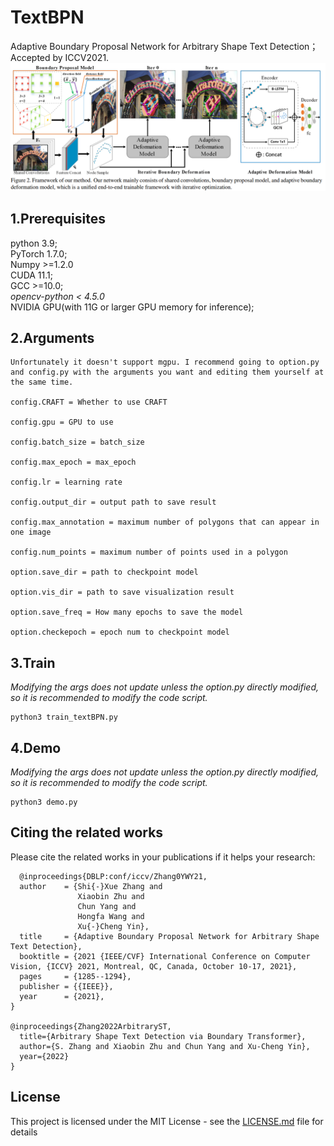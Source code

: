 # TextBPN
Adaptive Boundary Proposal Network for Arbitrary Shape Text Detection； Accepted by ICCV2021.  
![](https://github.com/GXYM/TextBPN/blob/main/vis/1.png)  

## 1.Prerequisites 
  python 3.9;  
  PyTorch 1.7.0;   
  Numpy >=1.2.0   
  CUDA 11.1;  
  GCC >=10.0;  
  *opencv-python < 4.5.0*  
  NVIDIA GPU(with 11G or larger GPU memory for inference); 
  
## 2.Arguments
```
Unfortunately it doesn't support mgpu. I recommend going to option.py and config.py with the arguments you want and editing them yourself at the same time.

config.CRAFT = Whether to use CRAFT

config.gpu = GPU to use

config.batch_size = batch_size

config.max_epoch = max_epoch

config.lr = learning rate

config.output_dir = output path to save result

config.max_annotation = maximum number of polygons that can appear in one image

config.num_points = maximum number of points used in a polygon

option.save_dir = path to checkpoint model

option.vis_dir = path to save visualization result

option.save_freq = How many epochs to save the model

option.checkepoch = epoch num to checkpoint model

```  

## 3.Train
*Modifying the args does not update unless the option.py directly modified, so it is recommended to modify the code script.*
```
python3 train_textBPN.py
```

## 4.Demo
*Modifying the args does not update unless the option.py directly modified, so it is recommended to modify the code script.*
```
python3 demo.py
```


## Citing the related works

Please cite the related works in your publications if it helps your research:
``` 
  @inproceedings{DBLP:conf/iccv/Zhang0YWY21,
  author    = {Shi{-}Xue Zhang and
               Xiaobin Zhu and
               Chun Yang and
               Hongfa Wang and
               Xu{-}Cheng Yin},
  title     = {Adaptive Boundary Proposal Network for Arbitrary Shape Text Detection},
  booktitle = {2021 {IEEE/CVF} International Conference on Computer Vision, {ICCV} 2021, Montreal, QC, Canada, October 10-17, 2021},
  pages     = {1285--1294},
  publisher = {{IEEE}},
  year      = {2021},
}

@inproceedings{Zhang2022ArbitraryST,
  title={Arbitrary Shape Text Detection via Boundary Transformer},
  author={S. Zhang and Xiaobin Zhu and Chun Yang and Xu-Cheng Yin},
  year={2022}
}
  ``` 
 
 ## License
This project is licensed under the MIT License - see the [LICENSE.md](https://github.com/GXYM/DRRG/blob/master/LICENSE.md) file for details


